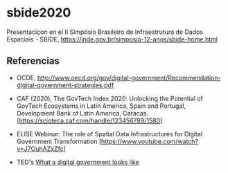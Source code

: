 # sbide2020
Presentaciçon en el II Simpósio Brasileiro de Infraestrutura de Dados Espaciais - SBIDE, https://inde.gov.br/simposio-12-anos/sbide-home.html


## Referencias

* OCDE, http://www.oecd.org/gov/digital-government/Recommendation-digital-government-strategies.pdf

* CAF (2020), The GovTech Index 2020: Unlocking the Potential of GovTech Ecosystems in Latin America, Spain and
Portugal, Development Bank of Latin America, Caracas. [https://scioteca.caf.com/handle/123456789/1580]

* ELISE Webinar: The role of Spatial Data Infrastructures for Digital Government Transformation [https://www.youtube.com/watch?v=J7OuhAZxZfc]

* TED's [What a digital government looks like](https://www.ted.com/talks/anna_piperal_what_a_digital_government_looks_like?language=en)
